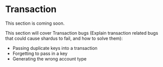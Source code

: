 # Transaction

This section is coming soon.

This section will cover Transaction bugs (Explain transaction related bugs that could cause shardus to fail, and how to solve them):

- Passing duplicate keys into a transaction
- Forgetting to pass in a key
- Generating the wrong account type
